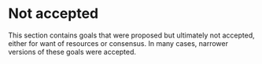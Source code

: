 # Not accepted

This section contains goals that were proposed but ultimately not accepted, either for want of resources or consensus. In many cases, narrower versions of these goals were accepted.

<!-- GOALS NOT ACCEPTED -->